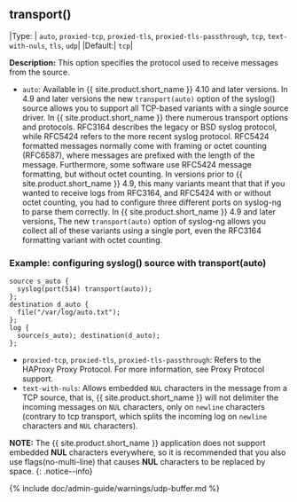 ## transport()

|Type:   | `auto`, `proxied-tcp`, `proxied-tls`, `proxied-tls-passthrough`, `tcp`, `text-with-nuls`, `tls`, `udp`|
|Default:|   `tcp`|

**Description:** This option specifies the protocol used to receive messages from the source.

* `auto`: Available in {{ site.product.short_name }} 4.10 and later versions. In 4.9 and later versions the new `transport(auto)` option of the syslog() source allows you to support all TCP-based variants with a single source driver. In {{ site.product.short_name }} there numerous transport options and protocols. RFC3164 describes the legacy or BSD syslog protocol, while RFC5424 refers to the more recent syslog protocol. RFC5424 formatted messages normally come with framing or octet counting (RFC6587), where messages are prefixed with the length of the message. Furthermore, some software use RFC5424 message formatting, but without octet counting. In versions prior to {{ site.product.short_name }} 4.9, this many variants meant that that if you wanted to receive logs from RFC3164, and RFC5424 with or without octet counting, you had to configure three different ports on syslog-ng to parse them correctly. In {{ site.product.short_name }} 4.9 and later versions, The new `transport(auto)` option of syslog-ng allows you collect all of these variants using a single port, even the RFC3164 formatting variant with octet counting.

### Example: configuring syslog() source with transport(auto)

```config
source s_auto {
  syslog(port(514) transport(auto));
};
destination d_auto {
  file("/var/log/auto.txt");
};
log {
  source(s_auto); destination(d_auto);
};
```

* `proxied-tcp`, `proxied-tls`, `proxied-tls-passthrough`: Refers to the HAProxy Proxy Protocol. For more information, see Proxy Protocol support.
* `text-with-nuls`: Allows embedded `NUL` characters in the message from a TCP source, that is, {{ site.product.short_name }} will not delimiter the incoming messages on `NUL` characters, only on `newline` characters (contrary to tcp transport, which splits the incoming log on `newline` characters and `NUL` characters).

**NOTE:** The {{ site.product.short_name }} application does not support embedded **NUL**
characters everywhere, so it is recommended that you also use
flags(no-multi-line) that causes **NUL** characters to be replaced by
space.
{: .notice--info}

{% include doc/admin-guide/warnings/udp-buffer.md %}
